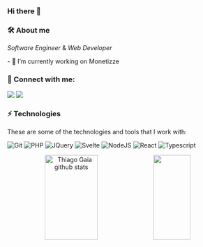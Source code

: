 ### Hi there 👋
### 🛠 About me
<p>
  <em>
   Software Engineer
  </em>  
  &
  <em>
    Web Developer
  </em>  
</p>
- 🔭 I’m currently working on Monetizze

### 👥 Connect with me:
<p align="left">
<a href="https://www.linkedin.com/in/thiagogaia"><img src="https://img.shields.io/badge/-Thiago%20Gaia-333333?style=white&logo=linkedin"/></a>
<a href="mailto:thiagogaia@gmail.com"><img src="https://img.shields.io/badge/-thiagogaia@gmail.com-333333?style=white&logo=gmail"/></a>
</p>

### ⚡ Technologies

These are some of the technologies and tools that I work with:

  ![Git](https://img.shields.io/badge/-Git-333333?style=flat&logo=git)
  ![PHP](https://img.shields.io/badge/-PHP-333333?style=flat&logo=php)
  ![JQuery](https://img.shields.io/badge/-jquery-333333?style=flat&logo=jquery)
  ![Svelte](https://img.shields.io/badge/-Svelte-333333?style=flat&logo=svelte)
  ![NodeJS](https://img.shields.io/badge/-NodeJS-333333?style=flat&logo=node.js)
  ![React](https://img.shields.io/badge/-React-333333?style=flat&logo=react)
  ![Typescript](https://img.shields.io/badge/-Typescript-333333?style=flat&logo=typescript)

<div align="center">  
  <img width="49%" height="195px" src="https://github-readme-stats.vercel.app/api?username=thiagogaia&show_icons=true&count_private=true&hide_border=true&title_color=00bfbf&icon_color=00bfbf&text_color=c9d1d9&bg_color=0d1117" alt="Thiago Gaia github stats" /> 
  <img width="41%" height="195px" src="https://github-readme-stats.vercel.app/api/top-langs/?username=thiagogaia&layout=compact&theme=transparent&hide_border=true&title_color=00bfbf&text_color=00bfbf&bg_color=0d1117" />
</div>
<!--
**thiagogaia/thiagogaia** is a ✨ _special_ ✨ repository because its `README.md` (this file) appears on your GitHub profile.

Here are some ideas to get you started:

- 🔭 I’m currently working on ...
- 🌱 I’m currently learning ...
- 👯 I’m looking to collaborate on ...
- 🤔 I’m looking for help with ...
- 💬 Ask me about ...
- 📫 How to reach me: ...
- 😄 Pronouns: ...
- ⚡ Fun fact: ...
-->
